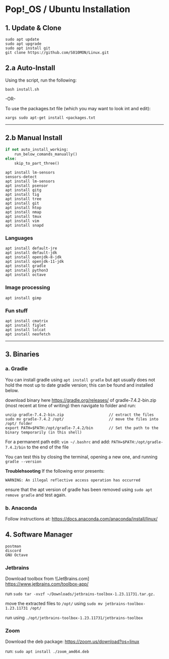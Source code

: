 # Pop!\_OS / Ubuntu Installation
 
## 1. Update & Clone  
    sudo apt update
    sudo apt upgrade
    sudo apt install git
    git clone https://github.com/S010MON/Linux.git
   
## 2.a Auto-Install
Using the script, run the following:

    bash install.sh
 
-OR- 

To use the packages.txt file (which you may want to look int and edit):

    xargs sudo apt-get install <packages.txt

-----------------------------------------
    
## 2.b Manual Install
```python
if not auto_install_working: 
    run_below_comands_manually()
else:
    skip_to_part_three()
```
    apt install lm-sensors
    sensors-detect
    apt install lm-sensors
    apt install psensor
    apt install gitg
    apt install tig
    apt install tree
    apt install git
    apt install htop
    apt install nmap
    apt install tmux
    apt install vim
    apt install snapd

### Languages
    apt install default-jre
    apt install default-jdk
    apt install openjdk-8-jdk
    apt install openjdk-11-jdk
    apt install gradle
    apt install python3
    apt install octave

 ### Image processing
    apt install gimp

 ### Fun stuff
    apt install cmatrix
    apt install figlet
    apt install lolcat
    apt install neofetch

-----------------------------------------

## 3. Binaries

   ### a. Gradle
   You can install gradle using `apt install gradle` but apt usually does not hold the most up to date gradle version; this can be found and installed below. 
   
   download binary here https://gradle.org/releases/ of gradle-7.4.2-bin.zip (most recent at time of writing) then navigate to folder and run:
   
```
unzip gradle-7.4.2-bin.zip                    // extract the files
sudo mv gradle-7.4.2 /opt/                    // move the files into /opt/ folder
export PATH=$PATH:/opt/gradle-7.4.2/bin       // Set the path to the binary temporarily (in this shell)
```
For a permanent path edit: `vim ~/.bashrc`
and add: `PATH=$PATH:/opt/gradle-7.4.2/bin` to the end of the file

You can test this by closing the terminal, opening a new one, and running `gradle --version`

**Troublehsooting** If the following error presents:
```
WARNING: An illegal reflective access operation has occurred
```
ensure that the apt version of gradle has been removed using `sudo apt remove gradle` and test again. 

   ### b. Anaconda
   Follow instructions at: https://docs.anaconda.com/anaconda/install/linux/
      
## 4.   Software Manager
  
    postman
    discord
    GNU Octave
    
   ### Jetbrains
 
   Download toolbox from ![JetBrains.com] https://www.jetbrains.com/toolbox-app/
   
   run `sudo tar -xvzf ~/Downloads/jetbrains-toolbox-1.23.11731.tar.gz.`
  
   move the extracted files to `/opt/` using `sudo mv jetbrains-toolbox-1.23.11731 /opt/`
   
   run using `./opt/jetbrains-toolbox-1.23.11731/jetbrains-toolbox`
  
   ### Zoom
   Download the deb package: https://zoom.us/download?os=linux
   
   run: `sudo apt install ./zoom_amd64.deb`
    
    

    
